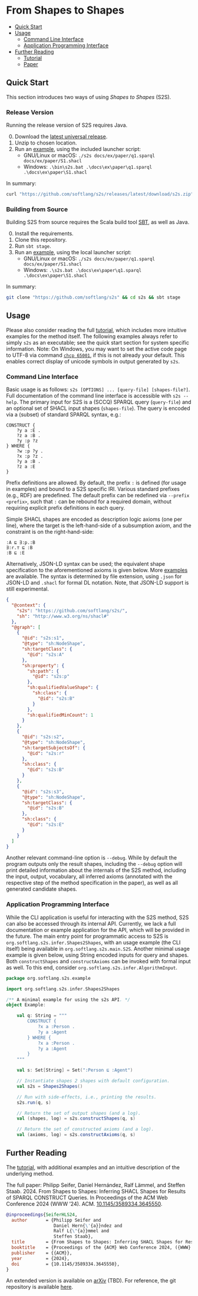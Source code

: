# From Shapes to Shapes

- [Quick Start](#quick-start)
- [Usage](#usage)
   - [Command Line Interface](#command-line-interface)
   - [Application Programming Interface](#application-programming-interface)
- [Further Reading](#further-reading)
  - [Tutorial](docs/README.md)
  - [Paper](https://doi.org/10.1145/3589334.3645550)

## Quick Start

This section introduces two ways of using *Shapes to Shapes* (S2S).

### Release Version

Running the release version of S2S requires Java.

0. Download the [latest universal release](https://github.com/softlang/s2s/releases/latest/download/s2s.zip).
1. Unzip to chosen location.
3. Run an [example](docs/ex/paper), using the included launcher script:
    * GNU/Linux or macOS: `./s2s docs/ex/paper/q1.sparql docs/ex/paper/S1.shacl`
    * Windows: `.\bin\s2s.bat .\docs\ex\paper\q1.sparql .\docs\ex\paper\S1.shacl`

In summary:

```sh
curl "https://github.com/softlang/s2s/releases/latest/download/s2s.zip" && unzip s2s.zip && cd s2s
```

### Building from Source

Building S2S from source requires the Scala build tool [SBT](https://www.scala-sbt.org/), as well as Java.

0. Install the requirements.
1. Clone this repository.
2. Run `sbt stage`.
3. Run an [example](docs/ex/paper), using the local launcher script:
    * GNU/Linux or macOS: `./s2s docs/ex/paper/q1.sparql docs/ex/paper/S1.shacl`
    * Windows: `.\s2s.bat .\docs\ex\paper\q1.sparql .\docs\ex\paper\S1.shacl`

In summary:

```sh
git clone "https://github.com/softlang/s2s" && cd s2s && sbt stage
```

## Usage

Please also consider reading the full [tutorial](docs/README.md), which includes more intuitive examples for the method itself. The following examples always refer to simply `s2s` as an executable; see the quick start section for system specific information. Note: On Windows, you may want to set the active code page to UTF-8 via command [`chcp 65001`](https://learn.microsoft.com/en-us/windows-server/administration/windows-commands/chcp), if this is not already your default. This enables correct display of unicode symbols in output generated by `s2s`.

### Command Line Interface

Basic usage is as follows: `s2s [OPTIONS] ... [query-file] [shapes-file?]`. Full documentation of the command line interface is accessible with `s2s --help`. The primary input for S2S is a (SCCQ) SPARQL query (`query-file`) and an optional set of SHACL input shapes (`shapes-file`). The query is encoded via a (subset) of standard SPARQL syntax, e.g.:

```sparql
CONSTRUCT {
    ?y a :E .
    ?z a :B .
    ?y :p ?z
} WHERE {
    ?w :p ?y .
    ?x :p ?z .
    ?y a :B .
    ?z a :E
}
```

Prefix definitions are allowed. By default, the prefix `:` is defined (for usage in examples) and bound to a S2S specific IRI. Various standard prefixes (e.g., RDF) are predefined. The default prefix can be redefined via `--prefix <prefix>`, such that `:` can be rebound for a required domain, without requiring explicit prefix definitions in each query.

Simple SHACL shapes are encoded as description logic axioms (one per line), where the target is the left-hand-side of a subsumption axiom, and the constraint is on the right-hand-side:

```
:A ⊑ ∃:p.:B
∃:r.⊤ ⊑ :B
:B ⊑ :E
```

Alternatively, JSON-LD syntax can be used; the equivalent shape specification to the aforementioned axioms is given below. More [examples](docs/ex) are available. The syntax is determined by file extension, using `.json` for JSON-LD and `.shacl` for formal DL notation. Note, that JSON-LD support is still experimental.

```json
{
  "@context": {
    "s2s": "https://github.com/softlang/s2s/",
    "sh": "http://www.w3.org/ns/shacl#"
  },
  "@graph": [
    {
      "@id": "s2s:s1",
      "@type": "sh:NodeShape",
      "sh:targetClass": {
        "@id": "s2s:A"
      },
      "sh:property": {
        "sh:path": {
          "@id": "s2s:p"
        },
        "sh:qualifiedValueShape": {
          "sh:class": {
            "@id": "s2s:B"
          }
        },
        "sh:qualifiedMinCount": 1
      }
    },
    {
      "@id": "s2s:s2",
      "@type": "sh:NodeShape",
      "sh:targetSubjectsOf": {
        "@id": "s2s:r"
      },
      "sh:class": {
        "@id": "s2s:B"
      }
    },
    {
      "@id": "s2s:s3",
      "@type": "sh:NodeShape",
      "sh:targetClass": {
        "@id": "s2s:B"
      },
      "sh:class": {
        "@id": "s2s:E"
      }
    }
  ]
}
```

Another relevant command-line option is `--debug`. While by default the program outputs only the result shapes, including the `--debug` option will print detailed information about the internals of the S2S method, including the input, output, vocabulary, all inferred axioms (annotated with the respective step of the method specification in the paper), as well as all generated candidate shapes.

### Application Programming Interface

While the CLI application is useful for interacting with the S2S method, S2S can also be accessed through its internal API. Currently, we lack a full documentation or example application for the API, which will be provided in the future. The main entry point for programmatic access to S2S is `org.softlang.s2s.infer.Shapes2Shapes`, with an usage example (the CLI itself) being available in `org.softlang.s2s.main.S2S`. Another minimal usage example is given below, using String encoded inputs for query and shapes. Both `constructShapes` and `constructAxioms` can be invoked with formal input as well. To this end, consider `org.softlang.s2s.infer.AlgorithmInput`.

```scala
package org.softlang.s2s.example

import org.softlang.s2s.infer.Shapes2Shapes

/** A minimal example for using the s2s API. */
object Example:

    val q: String = """
        CONSTRUCT {
            ?x a :Person .
            ?y a :Agent
        } WHERE {
            ?x a :Person .
            ?y a :Agent
        }
    """

    val s: Set[String] = Set(":Person ⊑ :Agent")

    // Instantiate shapes 2 shapes with default configuration. 
    val s2s = Shapes2Shapes()

    // Run with side-effects, i.e., printing the results.
    s2s.run(q, s)

    // Return the set of output shapes (and a log).
    val (shapes, log) = s2s.constructShapes(q, s)

    // Return the set of constructed axioms (and a log).
    val (axioms, log) = s2s.constructAxioms(q, s)

```

## Further Reading

The [tutorial](docs/README.md), with additional examples and an intuitive description of the underlying method.

The full paper: Philipp Seifer, Daniel Hernández, Ralf Lämmel, and Steffen Staab. 2024. From Shapes to Shapes: Inferring SHACL Shapes for Results of SPARQL CONSTRUCT Queries. In Proceedings of the ACM Web Conference 2024 (WWW ’24). ACM. [10.1145/3589334.3645550](https://doi.org/10.1145/3589334.3645550).

```BibTeX
@inproceedings{SeiferHLS24,
  author       = {Philipp Seifer and
                  Daniel Hern{\'{a}}ndez and
                  Ralf L{\"{a}}mmel and
                  Steffen Staab},
  title        = {From Shapes to Shapes: Inferring SHACL Shapes for Results of SPARQL CONSTRUCT Queries},
  booktitle    = {Proceedings of the {ACM} Web Conference 2024, ({WWW} '24)},
  publisher    = {{ACM}},
  year         = {2024},
  doi          = {10.1145/3589334.3645550},
}
```

An extended version is available on [arXiv](https://arxiv.org) (TBD). For reference, the git repository is available [here](https://github.com/softlang/s2s).
